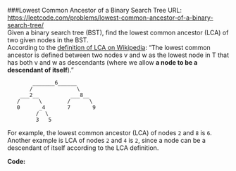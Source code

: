 ###Lowest Common Ancestor of a Binary Search Tree
URL: https://leetcode.com/problems/lowest-common-ancestor-of-a-binary-search-tree/</br>
Given a binary search tree (BST), find the lowest common ancestor (LCA) of two given nodes in the BST.</br>
According to the [definition of LCA on Wikipedia](https://en.wikipedia.org/wiki/Lowest_common_ancestor): “The lowest common ancestor is defined between two nodes v and w as the lowest node in T that has both v and w as descendants (where we allow __a node to be a descendant of itself__).”

	        _______6______
	       /              \
	    ___2__          ___8__
	   /      \        /      \
	   0      _4       7       9
	         /  \
	         3   5

For example, the lowest common ancestor (LCA) of nodes `2` and `8` is `6`. Another example is LCA of nodes `2` and `4` is `2`, since a node can be a descendant of itself according to the LCA definition.

__Code:__

